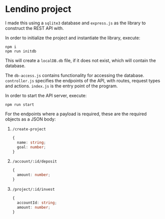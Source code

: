 # Lendino project

I made this using a `sqlite3` database and `express.js` as the library to construct the REST API with.

In order to initialize the project and instantiate the library, execute:

```shell
npm i
npm run initdb
```

This will create a `localDB.db` file, if it does not exist, which will contain the database.

The `db-access.js` contains functionality for accessing the database. `controller.js` specifies the endpoints of the API, with routes, request types and actions. `index.js` is the entry point of the program.

In order to start the API server, execute:

```shell
npm run start
```

For the endpoints where a payload is required, these are the required objects as a JSON body:

1. `/create-project`

   ```typescript
   {
     name: string;
     goal: number;
   }
   ```

1. `/account/:id/deposit`

   ```typescript
   {
     amount: number;
   }
   ```

1. `/project/:id/invest`

   ```typescript
   {
     accountId: string;
     amount: number;
   }
   ```
